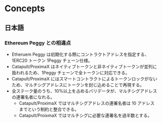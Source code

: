 # Concepts

## 日本語

### Ethereum Peggy との相違点

- Etheruem Peggy は初期化する際にコントラクトアドレスを指定する、1ERC20 トークン 1Peggy チェーン仕様。
- Catapult/ProximaX はネイティブトークンと非ネイティブトークンが並列に扱われるため、1Peggy チェーンで全トークンに対応できる。
- Catapult/ProximaX にはスマートコントラクトによるトークンロックがないため、マルチシグアドレスにトークンを封じ込めることで再現する。
- 全ステーク量のうち、10%以上を占めるバリデータが、マルチシグアドレスの連署名者になれる。
  - Catapult/ProximaX ではマルチシグアドレスの連署名者は 10 アドレスまでという制約と整合できる。
  - Catapult/ProixmaX ではマルチシグに必要な連署名を過半数とする。
